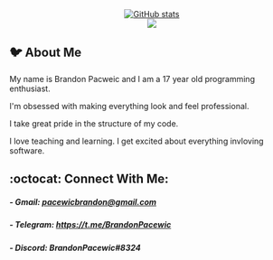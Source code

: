 <!-- [![Brandon's GitHub stats](https://github-readme-stats.vercel.app/api?username=BrandonPacewic&hide=contribs,issues&count_private=true&theme=github_dark&show_icons=true
)](https://github.com/anuraghazra/github-readme-stats)

[![Top Langs](
    https://github-readme-stats.vercel.app/api/top-langs/?username=BrandonPacewic&layout=compact&theme=github_dark)](https://github.com/anuraghazra/github-readme-stats
) -->

<div align="center">
    <a href="https://github.com/anuraghazra/github-readme-stats">
        <img align="center" src="https://github-readme-stats.vercel.app/api?username=BrandonPacewic&hide=contribs,issues&count_private=true&theme=github_dark&show_icons=true" alt="GitHub stats" />
    </a>
    <br>
    <a href="https://github.com/anuraghazra/github-readme-stats">
        <img align="center" src="https://github-readme-stats.vercel.app/api/top-langs/?username=BrandonPacewic&layout=compact&theme=github_dark">
    </a>
</div>

## 🐦 About Me

My name is Brandon Pacweic and I am a 17 year old programming enthusiast. 

I'm obsessed with making everything look and feel professional.

I take great pride in the structure of my code.

I love teaching and learning. 
I get excited about everything invloving software.

## :octocat: Connect With Me:

##### - Gmail: pacewicbrandon@gmail.com

##### - Telegram: https://t.me/BrandonPacewic

##### - Discord: BrandonPacewic#8324 


<!-- <a href="https://github.com/anuraghazra/github-readme-stats">
  <img align="center" src="https://github-readme-stats.vercel.app/api/pin/?username=anuraghazra&repo=github-readme-stats" />
</a>
<a href="https://github.com/anuraghazra/convoychat">
  <img align="center" src="https://github-readme-stats.vercel.app/api/pin/?username=anuraghazra&repo=convoychat" />
</a> -->